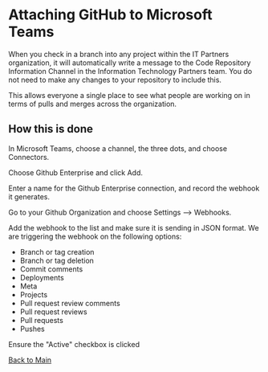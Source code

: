 # Attaching GitHub to Microsoft Teams

When you check in a branch into any project within the IT Partners organization, it will automatically write a message to the Code Repository Information Channel in the Information Technology Partners team. You do not need to make any changes to your repository to include this. 

This allows everyone a single place to see what people are working on in terms of pulls and merges across the organization. 

## How this is done

In Microsoft Teams, choose a channel, the three dots, and choose Connectors.

Choose Github Enterprise and click Add. 

Enter a name for the Github Enterprise connection, and record the webhook it generates. 

Go to your Github Organization and choose Settings --> Webhooks. 

Add the webhook to the list and make sure it is sending in JSON format. We are triggering the webhook on the following options:

* Branch or tag creation
* Branch or tag deletion
* Commit comments
* Deployments
* Meta
* Projects
* Pull request review comments
* Pull request reviews
* Pull requests
* Pushes

Ensure the "Active" checkbox is clicked

[Back to Main](https://github.com/itpartnersillinois/tutorial/blob/main/README.md)